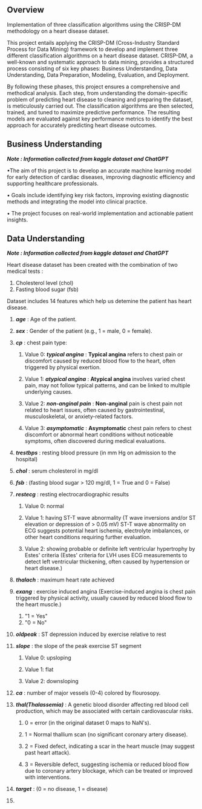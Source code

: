 ## Overview

Implementation of three classification algorithms using the CRISP-DM methodology on a heart disease dataset.

This project entails applying the CRISP-DM (Cross-Industry Standard Process for Data Mining) framework to develop and implement three different classification algorithms on a heart disease dataset. CRISP-DM, a well-known and systematic approach to data mining, provides a structured process consisting of six key phases: Business Understanding, Data Understanding, Data Preparation, Modeling, Evaluation, and Deployment.

By following these phases, this project ensures a comprehensive and methodical analysis. Each step, from understanding the domain-specific problem of predicting heart disease to cleaning and preparing the dataset, is meticulously carried out. The classification algorithms are then selected, trained, and tuned to maximize predictive performance. The resulting models are evaluated against key performance metrics to identify the best approach for accurately predicting heart disease outcomes.

## Business Understanding

***Note : Information collected from kaggle dataset and ChatGPT***

•The aim of this project is to develop an accurate machine learning model for early detection of cardiac diseases, improving diagnostic efficiency and supporting healthcare professionals.

•	Goals include identifying key risk factors, improving existing diagnostic methods and integrating the model into clinical practice.

•	The project focuses on real-world implementation and actionable patient insights.

## Data Understanding

***Note : Information collected from kaggle dataset and ChatGPT***

Heart disease dataset has been created with the combination of two medical tests :

1. Cholesterol level (chol)
2. Fasting blood sugar (fsb)

Dataset includes 14 features which help us detemine the patient has heart disease.

1. ***age*** : Age of the patient.

2. ***sex*** : Gender of the patient (e.g., 1 = male, 0 = female).

3. ***cp*** : chest pain type:
   1. Value 0: ***typical angina*** : **Typical angina** refers to chest pain or discomfort caused by reduced blood flow to the heart, often triggered by physical exertion.

   2. Value 1: ***atypical angina*** : **Atypical angina** involves varied chest pain, may not follow typical patterns, and can be linked to multiple underlying causes.

   3. Value 2: ***non-anginal pain*** : **Non-anginal** pain is chest pain not related to heart issues, often caused by gastrointestinal, musculoskeletal, or anxiety-related factors.

   4. Value 3: ***asymptomatic*** : **Asymptomatic** chest pain refers to chest discomfort or abnormal heart conditions without noticeable symptoms, often discovered during medical evaluations.

4. ***trestbps*** : resting blood pressure (in mm Hg on admission to the hospital)

5. ***chol*** : serum cholesterol in mg/dl

6. ***fsb*** : (fasting blood sugar > 120 mg/dl, 1 = True and 0 = False)

7. ***restecg*** : resting electrocardiographic results
   1. Value 0: normal

   2. Value 1: having ST-T wave abnormality (T wave inversions and/or ST elevation or depression of > 0.05 mV) ST-T wave abnormality on ECG suggests potential heart ischemia, electrolyte imbalances, or other heart conditions requiring further evaluation.

   3. Value 2: showing probable or definite left ventricular hypertrophy by Estes' criteria (Estes' criteria for LVH uses ECG measurements to detect left ventricular thickening, often caused by hypertension or heart disease.)

8. ***thalach*** : maximum heart rate achieved

9. ***exang*** : exercise induced angina (Exercise-induced angina is chest pain triggered by physical activity, usually caused by reduced blood flow to the heart muscle.)
   1. "1 = Yes"
   2. "0 = No"

10. ***oldpeak*** : ST depression induced by exercise relative to rest

11. ***slope*** : the slope of the peak exercise ST segment
    1. Value 0: upsloping

    2. Value 1: flat

    3. Value 2: downsloping

12. ***ca*** : number of major vessels (0-4) colored by flourosopy.

13. ***thal(Thalassemia)*** : A genetic blood disorder affecting red blood cell production, which may be associated with certain cardiovascular risks.
    1. 0 = error (in the original dataset 0 maps to NaN's).

    2. 1 = Normal thallium scan (no significant coronary artery disease).

    3. 2 = Fixed defect, indicating a scar in the heart muscle (may suggest past heart attack).

    4. 3 = Reversible defect, suggesting ischemia or reduced blood flow due to coronary artery blockage, which can be treated or improved with interventions.

14. ***target*** : (0 = no disease, 1 = disease)

15. 
